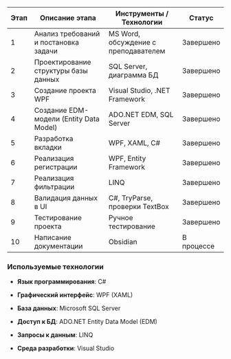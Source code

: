 
| Этап | Описание этапа                          | Инструменты / Технологии             | Статус     |
| ---- | --------------------------------------- | ------------------------------------ | ---------- |
| 1    | Анализ требований и постановка задачи   | MS Word, обсуждение с преподавателем | Завершено  |
| 2    | Проектирование структуры базы данных    | SQL Server, диаграмма БД             | Завершено  |
| 3    | Создание проекта WPF                    | Visual Studio, .NET Framework        | Завершено  |
| 4    | Создание EDM-модели (Entity Data Model) | ADO.NET EDM, SQL Server              | Завершено  |
| 5    | Разработка вкладки                      | WPF, XAML, C#                        | Завершено  |
| 6    | Реализация регистрации                  | WPF, Entity Framework                | Завершено  |
| 7    | Реализация фильтрации                   | LINQ                                 | Завершено  |
| 8    | Валидация данных в UI                   | C#, TryParse, проверки TextBox       | Завершено  |
| 9    | Тестирование проекта                    | Ручное тестирование                  | Завершено  |
| 10   | Написание документации                  | Obsidian                             | В процессе |

### Используемые технологии

- **Язык программирования**: C#
    
- **Графический интерфейс**: WPF (XAML)
    
- **База данных**: Microsoft SQL Server
    
- **Доступ к БД**: ADO.NET Entity Data Model (EDM)
    
- **Запросы к данным**: LINQ
    
- **Среда разработки**: Visual Studio